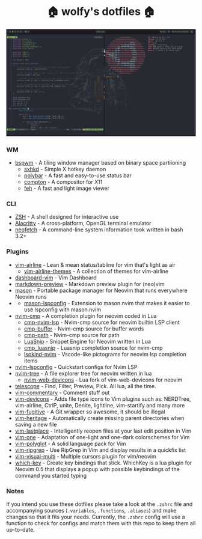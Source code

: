 <h1 align="center">🏠 wolfy's dotfiles 🏠</h1>

<img src="images/nvim.png" />

### WM
- [bspwm](https://github.com/baskerville/bspwm) - A tiling window manager based on binary space partiioning
  - [sxhkd](https://github.com/baskerville/sxhkd) - Simple X hotkey daemon
  - [polybar](https://github.com/polybar/polybar) - A fast and easy-to-use status bar
  - [compton](https://github.com/chjj/compton) - A compositor for X11
  - [feh](https://github.com/derf/feh) - A fast and light image viewer

### CLI

- [ZSH](https://zsh.sourceforge.io/) - A shell designed for interactive use
- [Alacritty](https://github.com/alacritty/alacritty) - A cross-platform, OpenGL terminal emulator
- [neofetch](https://github.com/dylanaraps/neofetch) - A command-line system information took written in bash 3.2+

### Plugins

- [vim-airline](https://github.com/vim-airline/vim-airline) - Lean & mean status/tabline for vim that's light as air
  - [vim-airline-themes](https://github.com/vim-airline/vim-airline-themes) - A collection of themes for vim-airline
- [dashboard-vim](https://github.com/glepnir/dashboard-nvim) - Vim Dashboard
- [markdown-preview](https://github.com/iamcco/markdown-preview.nvim) - Markdown preview plugin for (neo)vim
- [mason](https://github.com/williamboman/mason.nvim) - Portable package manager for Neovim that runs everywhere Neovim runs
- - [mason-lspconfig](https://github.com/williamboman/mason-lspconfig.nvim) - Extension to mason.nvim that makes it easier to use lspconfig with mason.nvim
- [nvim-cmp](https://github.com/hrsh7th/nvim-cmp) - A completion plugin for neovim coded in Lua
  - [cmp-nvim-lsp](https://github.com/hrsh7th/cmp-nvim-lsp) - Nvim-cmp source for neovim builtin LSP client
  - [cmp-buffer](https://github.com/hrsh7th/cmp-buffer) - Nvim-cmp source for buffer words
  - [cmp-path](https://github.com/hrsh7th/cmp-path) - Nvim-cmp source for path
  - [LuaSnip](https://github.com/L3MON4D3/LuaSnip) - Snippet Engine for Neovim written in Lua
  - [cmp_luasnip](https://github.com/saadparwaiz1/cmp_luasnip) - Luasnip completion source for nvim-cmp
  - [lspkind-nvim](https://github.com/onsails/lspkind.nvim) - Vscode-like pictograms for neovim lsp completion items
- [nvim-lspconfig](https://github.com/neovim/nvim-lspconfig) - Quickstart configs for Nvim LSP
- [nvim-tree](https://github.com/kyazdani42/nvim-tree.lua) - A file explorer tree for neovim written in lua
  - [nvim-web-devicons](https://github.com/kyazdani42/nvim-web-devicons) - Lua fork of vim-web-devicons for neovim
- [telescope](https://github.com/nvim-telescope/telescope.nvim) - Find, Filter, Preview, Pick. All lua, all the time.
- [vim-commentary](https://github.com/tpope/vim-commentary) - Comment stuff out
- [vim-devicons](https://github.com/ryanoasis/vim-devicons) - Adds file type icons to Vim plugins such as: NERDTree, vim-airline, CtrlP, unite, Denite, lightline, vim-startify and many more
- [vim-fugitive](https://github.com/tpope/vim-fugitive) - A Git wrapper so awesome, it should be illegal
- [vim-heritage](https://github.com/jessarcher/vim-heritage) - Automatically create missing parent directories when saving a new file
- [vim-lastplace](https://github.com/farmergreg/vim-lastplace) - Intelligently reopen files at your last edit position in Vim
- [vim-one](https://github.com/rakr/vim-one) - Adaptation of one-light and one-dark colorschemes for Vim
- [vim-polyglot](https://github.com/sheerun/vim-polyglot) - A solid language pack for Vim
- [vim-ripgrep](https://github.com/jremmen/vim-ripgrep) - Use RipGrep in Vim and display results in a quickfix list
- [vim-visual-multi](https://github.com/mg979/vim-visual-multi) - Multiple cursors plugin for vim/neovim
- [which-key](https://github.com/folke/which-key.nvim) - Create key bindings that stick. WhichKey is a lua plugin for Neovim 0.5 that displays a popup with possible keybindings of the command you started typing

### Notes

If you intend you use these dotfiles please take a look at the `.zshrc` file and accompanying sources (`.variables`, `.functions`, `.aliases`) and make changes so that it fits your needs. Currently, the `.zshrc` config will use a function to check for configs and match them with this repo to keep them all up-to-date.
